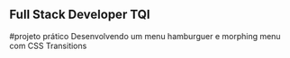 ## Full Stack Developer TQI
#projeto prático
Desenvolvendo um menu hamburguer e morphing menu com CSS Transitions
